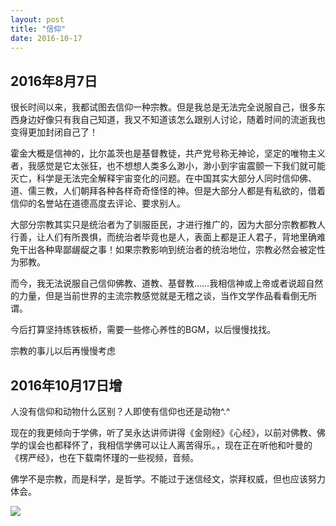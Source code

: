 ```yaml
---
layout: post
title: "信仰"
date: 2016-10-17
---
```


## 2016年8月7日

很长时间以来，我都试图去信仰一种宗教。但是我总是无法完全说服自己，很多东西身边好像只有我自己知道，我又不知道该怎么跟别人讨论，随着时间的流逝我也变得更加封闭自己了！

霍金大概是信神的，比尔盖茨也是基督教徒，共产党号称无神论，坚定的唯物主义者，我感觉是它太张狂，也不想想人类多么渺小，渺小到宇宙震颤一下我们就可能灭亡，科学是无法完全解释宇宙变化的问题。在中国其实大部分人同时信仰佛、道、儒三教，人们朝拜各种各样奇奇怪怪的神。但是大部分人都是有私欲的，借着信仰的名誉站在道德高度去评论、要求别人。

大部分宗教其实只是统治者为了驯服臣民，才进行推广的，因为大部分宗教都教人行善，让人们有所畏惧，而统治者毕竟也是人，表面上都是正人君子，背地里确难免干出各种卑鄙龌龊之事！如果宗教影响到统治者的统治地位，宗教必然会被定性为邪教。

而今，我无法说服自己信仰佛教、道教、基督教……我相信神或上帝或者说超自然的力量，但是当前世界的主流宗教感觉就是无稽之谈，当作文学作品看看倒无所谓。

今后打算坚持练铁板桥，需要一些修心养性的BGM，以后慢慢找找。

宗教的事儿以后再慢慢考虑

## 2016年10月17日增

人没有信仰和动物什么区别？人即使有信仰也还是动物^.^

现在的我更倾向于学佛，听了吴永达讲师讲得《金刚经》《心经》，以前对佛教、佛学的误会也都释怀了，我相信学佛可以让人离苦得乐。，现在正在听他和叶曼的《楞严经》，也在下载南怀瑾的一些视频，音频。

佛学不是宗教，而是科学，是哲学。不能过于迷信经文，崇拜权威，但也应该努力体会。


![](https://explorerlxz.github.io/images/belief/ZhangMing.png)
